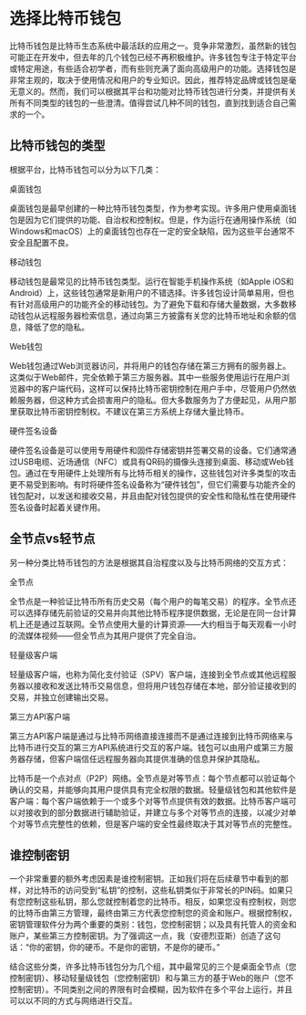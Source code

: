# 选择比特币钱包

比特币钱包是比特币生态系统中最活跃的应用之一。竞争非常激烈，虽然新的钱包可能正在开发中，但去年的几个钱包已经不再积极维护。许多钱包专注于特定平台或特定用途，有些适合初学者，而有些则充满了面向高级用户的功能。选择钱包是非常主观的，取决于使用情况和用户的专业知识。因此，推荐特定品牌或钱包是毫无意义的。然而，我们可以根据其平台和功能对比特币钱包进行分类，并提供有关所有不同类型的钱包的一些澄清。值得尝试几种不同的钱包，直到找到适合自己需求的一个。

## 比特币钱包的类型

根据平台，比特币钱包可以分为以下几类：

桌面钱包

桌面钱包是最早创建的一种比特币钱包类型，作为参考实现。许多用户使用桌面钱包是因为它们提供的功能、自治权和控制权。但是，作为运行在通用操作系统（如Windows和macOS）上的桌面钱包也存在一定的安全缺陷，因为这些平台通常不安全且配置不良。

移动钱包

移动钱包是最常见的比特币钱包类型。运行在智能手机操作系统（如Apple iOS和Android）上，这些钱包通常是新用户的不错选择。许多钱包设计简单易用，但也有针对高级用户的功能齐全的移动钱包。为了避免下载和存储大量数据，大多数移动钱包从远程服务器检索信息，通过向第三方披露有关您的比特币地址和余额的信息，降低了您的隐私。

Web钱包

Web钱包通过Web浏览器访问，并将用户的钱包存储在第三方拥有的服务器上。这类似于Web邮件，完全依赖于第三方服务器。其中一些服务使用运行在用户浏览器中的客户端代码，这样可以保持比特币密钥控制在用户手中，尽管用户仍然依赖服务器，但这种方式会损害用户的隐私。但大多数服务为了方便起见，从用户那里获取比特币密钥控制权。不建议在第三方系统上存储大量比特币。

硬件签名设备

硬件签名设备是可以使用专用硬件和固件存储密钥并签署交易的设备。它们通常通过USB电缆、近场通信（NFC）或具有QR码的摄像头连接到桌面、移动或Web钱包。通过在专用硬件上处理所有与比特币相关的操作，这些钱包对许多类型的攻击更不易受到影响。有时将硬件签名设备称为“硬件钱包”，但它们需要与功能齐全的钱包配对，以发送和接收交易，并且由配对钱包提供的安全性和隐私性在使用硬件签名设备时起着关键作用。



## 全节点vs轻节点



另一种分类比特币钱包的方法是根据其自治程度以及与比特币网络的交互方式：

全节点

全节点是一种验证比特币所有历史交易（每个用户的每笔交易）的程序。全节点还可以选择存储先前验证的交易并向其他比特币程序提供数据，无论是在同一台计算机上还是通过互联网。全节点使用大量的计算资源——大约相当于每天观看一小时的流媒体视频——但全节点为其用户提供了完全自治。

轻量级客户端

轻量级客户端，也称为简化支付验证（SPV）客户端，连接到全节点或其他远程服务器以接收和发送比特币交易信息，但将用户钱包存储在本地，部分验证接收到的交易，并独立创建输出交易。

第三方API客户端

第三方API客户端是通过与比特币网络直接连接而不是通过连接到比特币网络来与比特币进行交互的第三方API系统进行交互的客户端。钱包可以由用户或第三方服务器存储，但客户端信任远程服务器向其提供准确的信息并保护其隐私。

比特币是一个点对点（P2P）网络。全节点是对等节点：每个节点都可以验证每个确认的交易，并能够向其用户提供具有完全权限的数据。轻量级钱包和其他软件是客户端：每个客户端依赖于一个或多个对等节点提供有效的数据。比特币客户端可以对接收到的部分数据进行辅助验证，并建立与多个对等节点的连接，以减少对单个对等节点完整性的依赖，但是客户端的安全性最终取决于其对等节点的完整性。&#x20;

## 谁控制密钥&#x20;

一个非常重要的额外考虑因素是谁控制密钥。正如我们将在后续章节中看到的那样，对比特币的访问受到“私钥”的控制，这些私钥类似于非常长的PIN码。如果只有您控制这些私钥，那么您就控制着您的比特币。相反，如果您没有控制权，则您的比特币由第三方管理，最终由第三方代表您控制您的资金和账户。根据控制权，密钥管理软件分为两个重要的类别：钱包，您控制密钥；以及具有托管人的资金和账户，某些第三方控制密钥。为了强调这一点，我（安德烈亚斯）创造了这句话：“你的密钥，你的硬币。不是你的密钥，不是你的硬币。”

结合这些分类，许多比特币钱包分为几个组，其中最常见的三个是桌面全节点（您控制密钥）、移动轻量级钱包（您控制密钥）和与第三方的基于Web的账户（您不控制密钥）。不同类别之间的界限有时会模糊，因为软件在多个平台上运行，并且可以以不同的方式与网络进行交互。  